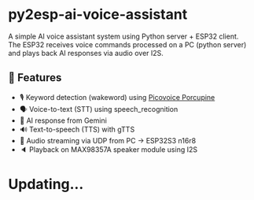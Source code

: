 # py2esp-ai-voice-assistant

A simple AI voice assistant system using Python server + ESP32 client.  
The ESP32 receives voice commands processed on a PC (python server) and plays back AI responses via audio over I2S.

## 🧠 Features

- 🎙️ Keyword detection (wakeword) using [Picovoice Porcupine](https://github.com/Picovoice/porcupine)
- 🗣️ Voice-to-text (STT) using speech_recognition
- 🤖 AI response from Gemini
- 🔊 Text-to-speech (TTS) with gTTS
- 📶 Audio streaming via UDP from PC → ESP32S3 n16r8
- 🔈 Playback on MAX98357A speaker module using I2S

# Updating...
